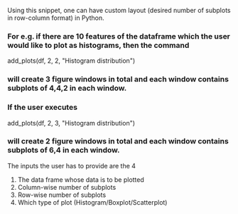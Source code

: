 Using this snippet, one can have custom layout (desired number of subplots in row-column format) in Python.

### For e.g. if there are 10 features of the dataframe which the user would like to plot as histograms, then the command

add_plots(df, 2, 2, "Histogram distribution") 

### will create 3 figure windows in total and each window contains subplots of 4,4,2 in each window.

### If the user executes

add_plots(df, 2, 3, "Histogram distribution")

### will create 2 figure windows in total and each window contains subplots of 6,4 in each window.

The inputs the user has to provide are the 4
1. The data frame whose data is to be plotted
2. Column-wise number of subplots
3. Row-wise number of subplots
4. Which type of plot (Histogram/Boxplot/Scatterplot)
